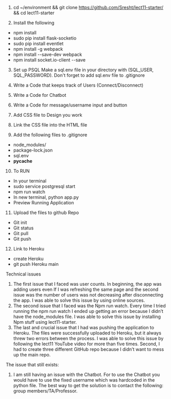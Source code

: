 1) cd ~/environment && git clone https://github.com/Sresht/lect11-starter/ && cd lect11-starter

2) Install the following 
- npm install
- sudo pip install flask-socketio
- sudo pip install eventlet
- npm install -g webpack
- npm install --save-dev webpack
- npm install socket.io-client --save

3) Set up PSQL
Make a sql.env file in your directory with (SQL_USER, SQL_PASSWORD). Don't forget to add sql.env file to .gitignore

4) Write a Code that keeps track of Users (Connect/Disconnect)
5) Write a Code for Chatbot
6) Write a Code for message/username input and button
7) Add CSS file to Design you work
8) Link the CSS file into the HTML file
9) Add the following files to .gitignore
- node_modules/
- package-lock.json
- sql.env
- __pycache__

10) To RUN 
- In your terminal
- sudo service postgresql start
- npm run watch
- In new terminal, python app.py
- Preview Running Application

11) Upload the files to github Repo
- Git init
- Git status
- Git pull
- Git push

12) Link to Heroku
- create Heroku
- git push Heroku main


Technical issues
1.	The first issue that I faced was user counts. In beginning, the app was adding users even If I was refreshing the same page and the second issue was the number of users was not decreasing after disconnecting the app. I was able to solve this issue by using online sources. 
2.	The second issue that I faced was the Npm run watch. Every time I tried running the npm run watch I ended up getting an error because I didn’t have the node_modules file. I was able to solve this issue by installing Npm stuff using lect11-starter. 
3.	The last and crucial issue that I had was pushing the application to Heroku. The files were successfully uploaded to Heroku, but it always threw two errors between the process. I was able to solve this issue by following the lect11 YouTube video for more than five times. Second, I had to create three different GitHub repo because I didn’t want to mess up the main repo.



The issue that still exists:
1.	I am still having an issue with the Chatbot. For to use the Chatbot you would have to use the fixed username which was hardcoded in the python file. The best way to get the solution is to contact the following: group members/TA/Professor. 
 
